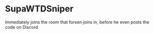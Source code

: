 # SupaWTDSniper
 Immediately joins the room that forsen joins in, before he even posts the code on Discord
